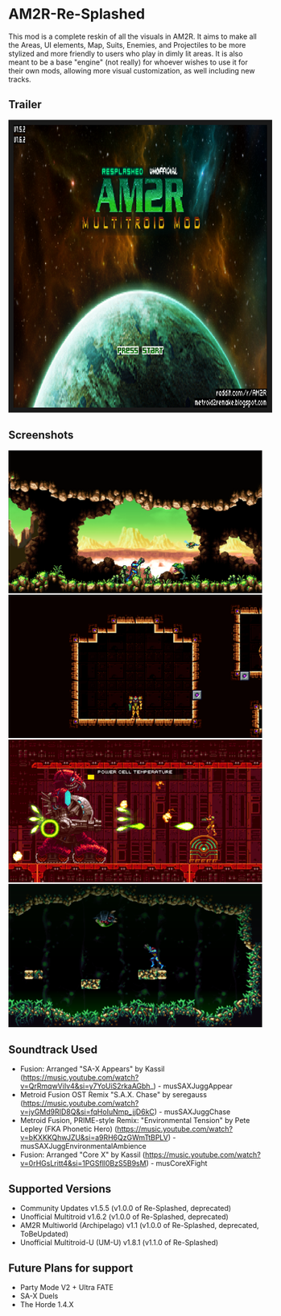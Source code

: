 # AM2R-Re-Splashed

This mod is a complete reskin of all the visuals in AM2R.  It aims to make all the Areas, UI elements, Map, Suits, Enemies, and Projectiles to be more stylized and more friendly to users who play in dimly lit areas.
It is also meant to be a base "engine" (not really) for whoever wishes to use it for their own mods, allowing more visual customization, as well including new tracks.
## Trailer

<a href="https://www.youtube.com/watch?feature=player_embedded&v=yt7R7GmBTg0" target="_blank"><img src="https://github.com/AbyssalCreature/AM2R-Re-Splashed/blob/readme-updates/assets/Screenshot%202024-02-19%20223411.png" alt="AM2R Re-Splashed Trailer" width="1080" height="560" border="10" /></a>

## Screenshots

![First hall](https://github.com/AbyssalCreature/AM2R-Re-Splashed/blob/readme-updates/assets/Screenshot%202024-02-19%20221422.png)
![Varia](https://github.com/AbyssalCreature/AM2R-Re-Splashed/blob/readme-updates/assets/Screenshot%202024-02-19%20214927.png)
![Tank](https://github.com/AbyssalCreature/AM2R-Re-Splashed/blob/readme-updates/assets/Screenshot%202024-02-19%20221217.png)
![Alpha](https://github.com/AbyssalCreature/AM2R-Re-Splashed/blob/readme-updates/assets/Screenshot%202024-02-19%20222053.png)

## Soundtrack Used
- Fusion: Arranged "SA-X Appears" by Kassil (https://music.youtube.com/watch?v=QrRmqwViIv4&si=y7YoUiS2rkaAGbh_) - musSAXJuggAppear
- Metroid Fusion OST Remix "S.A.X. Chase" by seregauss (https://music.youtube.com/watch?v=jyGMd9RID8Q&si=fqHoIuNmp_jjD6kC) - musSAXJuggChase
- Metroid Fusion, PRIME-style Remix: "Environmental Tension" by Pete Lepley (FKA Phonetic Hero) (https://music.youtube.com/watch?v=bKXKKQhwJZU&si=a9RH6QzGWmTtBPLV) - musSAXJuggEnvironmentalAmbience
- Fusion: Arranged "Core X" by Kassil (https://music.youtube.com/watch?v=0rHGsLritt4&si=1PGSfll0BzS5B9sM) - musCoreXFight

## Supported Versions

- Community Updates v1.5.5 (v1.0.0 of Re-Splashed, deprecated)
- Unofficial Multitroid v1.6.2 (v1.0.0 of Re-Splashed, deprecated)
- AM2R Multiworld (Archipelago) v1.1 (v1.0.0 of Re-Splashed, deprecated, ToBeUpdated)
- Unofficial Multitroid-U (UM-U) v1.8.1 (v1.1.0 of Re-Splashed)

## Future Plans for support

- Party Mode V2 + Ultra FATE
- SA-X Duels
- The Horde 1.4.X
